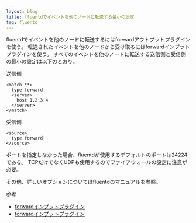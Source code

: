 ```yaml
---
layout: blog
title: fluentdでイベントを他のノードに転送する最小の設定
tag: fluentd
---
```




fluentdでイベントを他のノードに転送するにはforwardアウトプットプラグインを使う。
転送されたイベントを他のノードから受け取るにはforwardインプットプラグインを使う。
すべてのイベントを他のノードに転送する送信側と受信側の最小の設定は以下のとおり。

送信側

~~~~
<match **>
  type forward
  <server>
    host 1.2.3.4
  </server>
</match>
~~~~

受信側

~~~~
<source>
  type forward
</source>
~~~~

ポートを指定しなかった場合、fluentdが使用するデフォルトのポートは24224である。
TCPだけでなくUDPも使用するのでファイアウォールの設定に注意が必要。

その他、詳しいオプションについてはfluentdのマニュアルを参照。

参考

- [forwardインプットプラグイン](http://docs.fluentd.org/ja/articles/in_forward)
- [forwardインプットプラグイン](http://docs.fluentd.org/ja/articles/out_forward)
